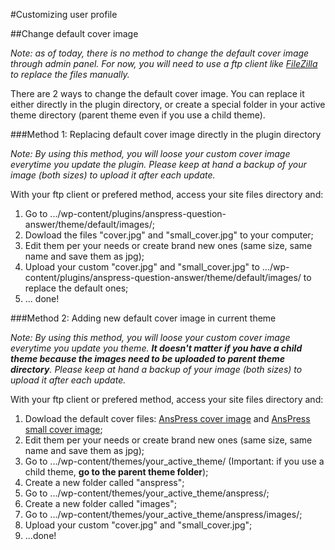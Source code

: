 #Customizing user profile

##Change default cover image

*Note: as of today, there is no method to change the default cover image through admin panel. For now, you will need to use a ftp client like [FileZilla](https://filezilla-project.org/) to replace the files manually.*

There are 2 ways to change the default cover image. You can replace it either directly in the plugin directory, or create a special folder in your active theme directory (parent theme even if you use a child theme).

###Method 1: Replacing default cover image directly in the plugin directory

*Note: By using this method, you will loose your custom cover image everytime you update the plugin. Please keep at hand a backup of your image (both sizes) to upload it after each update.*

With your ftp client or prefered method, access your site files directory and:

1. Go to .../wp-content/plugins/anspress-question-answer/theme/default/images/;
2. Dowload the files "cover.jpg" and "small_cover.jpg" to your computer;
3. Edit them per your needs or create brand new ones (same size, same name and save them as jpg);
4. Upload your custom "cover.jpg" and "small_cover.jpg" to .../wp-content/plugins/anspress-question-answer/theme/default/images/ to replace the default ones;
5. ... done!

###Method 2: Adding new default cover image in current theme

*Note: By using this method, you will loose your custom cover image everytime you update you theme. **It doesn't matter if you have a child theme because the images need to be uploaded to parent theme directory**. Please keep at hand a backup of your image (both sizes) to upload it after each update.*

With your ftp client or prefered method, access your site files directory and:

1. Dowload the default cover files: [AnsPress cover image](https://github.com/anspress/anspress/raw/master/theme/default/images/cover.jpg) and [AnsPress small cover image](https://github.com/anspress/anspress/raw/master/theme/default/images/small_cover.jpg);
2. Edit them per your needs or create brand new ones (same size, same name and save them as jpg);
3. Go to .../wp-content/themes/your_active_theme/ (Important: if you use a child theme, **go to the parent theme folder**);
4. Create a new folder called "anspress";
5. Go to .../wp-content/themes/your_active_theme/anspress/;
6. Create a new folder called "images";
7. Go to .../wp-content/themes/your_active_theme/anspress/images/;
8. Upload your custom "cover.jpg" and "small_cover.jpg";
9. ...done!


